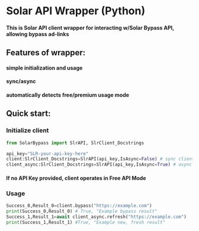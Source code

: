 # Solar API Wrapper (Python)
#### This is Solar API client wrapper for interacting w/Solar Bypass API, allowing bypass ad-links

## Features of wrapper:
#### simple initialization and usage
#### sync/async
#### automatically detects free/premium usage mode

## Quick start:
### Initialize client
```python
from SolarBypass import SlrAPI, SlrClient_Docstrings

api_key="SLR-your-api-key-here"
client:SlrClient_Docstrings=SlrAPI(api_key,IsAsync=False) # sync client
client_async:SlrClient_Docstrings=SlrAPI(api_key,IsAsync=True) # async client
```
#### If no API Key provided, client operates in Free API Mode
### Usage
```python
Success_0,Result_0=client.bypass("https://example.com")
print(Success_0,Result_0) # True, "Example bypass result"
Success_1,Result_1=await client_async.refresh("https://example.com")
print(Success_1,Result_1) #True, "Example new, fresh result"
```
